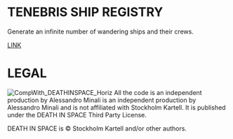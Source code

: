 # TENEBRIS SHIP REGISTRY
Generate an infinite number of wandering ships and their crews.

[LINK](https://silentbunny.itch.io/tenebris-ship-registry)

# LEGAL
![CompWith_DEATHINSPACE_Horiz](https://user-images.githubusercontent.com/4143332/231845981-b7dfb6bb-14e1-4b65-81d4-9cc7ca8d795a.svg)
All the code is an independent production by Alessandro Minali is an independent production by Alessandro Minali and is not affiliated with Stockholm Kartell. It is published under the DEATH IN SPACE Third Party License.  

DEATH IN SPACE is © Stockholm Kartell and/or other authors.  
